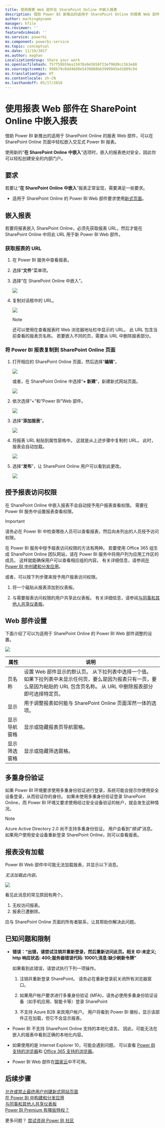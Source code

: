 ```yaml
---
title: 使用报表 Web 部件在 SharePoint Online 中嵌入报表
description: 借助 Power BI 新推出的适用于 SharePoint Online 的报表 Web 部件，可以在 SharePoint Online 页面中轻松嵌入交互式 Power BI 报表。
author: markingmyname
manager: kfile
ms.reviewer: ''
featuredvideoid: ''
ms.service: powerbi
ms.component: powerbi-service
ms.topic: conceptual
ms.date: 11/19/2017
ms.author: maghan
LocalizationGroup: Share your work
ms.openlocfilehash: 757f59b59ea13478a943650f23ef98d9cc5b3e08
ms.sourcegitcommit: 998b79c0dd46d0e5439888b83999945ed1809c94
ms.translationtype: HT
ms.contentlocale: zh-CN
ms.lasthandoff: 05/17/2018
---
```

# <a name="embed-with-report-web-part-in-sharepoint-online"></a>使用报表 Web 部件在 SharePoint Online 中嵌入报表

借助 Power BI 新推出的适用于 SharePoint Online 的报表 Web 部件，可以在 SharePoint Online 页面中轻松嵌入交互式 Power BI 报表。

使用新的“**在 SharePoint Online 中嵌入**”选项时，嵌入的报表绝对安全，因此你可以轻松创建安全的内部门户。

## <a name="requirements"></a>要求

若要让“**在 SharePoint Online 中嵌入**”报表正常呈现，需要满足一些要求。

* 适用于 SharePoint Online 的 Power BI Web 部件要求使用[新式页面](https://support.office.com/article/Allow-or-prevent-creation-of-modern-site-pages-by-end-users-c41d9cc8-c5c0-46b4-8b87-ea66abc6e63b)。

## <a name="embed-your-report"></a>嵌入报表

若要将报表嵌入 SharePoint Online，必须先获取报表 URL，然后才能在 SharePoint Online 中将此 URL 用于新 Power BI Web 部件。

### <a name="get-a-url-to-your-report"></a>获取报表的 URL

1. 在 Power BI 服务中查看报表。

2. 选择“**文件**”菜单项。

3. 选择“在 SharePoint Online 中嵌入”。
   
    ![](media/service-embed-report-spo/powerbi-file-menu.png)

4. 复制对话框中的 URL。

    ![](media/service-embed-report-spo/powerbi-embed-link-sharepoint.png)

   > [!NOTE]
   > 还可以使用在查看报表时 Web 浏览器地址栏中显示的 URL。 此 URL 包含当前查看的报表页名称。 若要嵌入不同的页，需要从 URL 中删除报表部分。

### <a name="add-the-power-bi-report-to-a-sharepoint-online-page"></a>将 Power BI 报表复制到 SharePoint Online 页面

1. 打开相应的 SharePoint Online 页面，然后选择“**编辑**”。

    ![](media/service-embed-report-spo/powerbi-sharepoint-edit-page.png)

    或者，在 SharePoint Online 中选择“**+ 新建**”，新建新式网站页面。

    ![](media/service-embed-report-spo/powerbi-sharepoint-new-page.png)

2. 依次选择“+”和“Power BI”Web 部件。

    ![](media/service-embed-report-spo/powerbi-sharepoint-new-web-part.png)

3. 选择“**添加报表**”。

    ![](media/service-embed-report-spo/powerbi-sharepoint-new-report.png)

4. 将报表 URL 粘贴到属性窗格中。 这就是从上述步骤中复制的 URL。 此时，报表会自动加载。

    ![](media/service-embed-report-spo/powerbi-sharepoint-new-web-part-properties.png)

5. 选择“**发布**”，让 SharePoint Online 用户可以看到此更改。

    ![](media/service-embed-report-spo/powerbi-sharepoint-report-loaded.png)

## <a name="granting-access-to-reports"></a>授予报表访问权限

在 SharePoint Online 中嵌入报表不会自动授予用户报表查看权限。 需要在 Power BI 服务中设置报表查看权限。

> [!IMPORTANT]
> 请务必在 Power BI 中检查哪些人员可以查看报表，然后向未列出的人员授予访问权限。

在 Power BI 服务中授予报表访问权限的方法有两种。 若要使用 Office 365 组生成 SharePoint Online 团队网站，请在 Power BI 服务中将用户列为应用工作区的成员。 这样就能确保用户可以查看相应组的内容。 有关详细信息，请参阅[在 Power BI 中创建和分发应用](service-create-distribute-apps.md)。

或者，可以按下列步骤来授予用户报表访问权限。

1. 将一个磁贴从报表添加到仪表板。

2. 与需要报表访问权限的用户共享此仪表板。 有关详细信息，请参阅[与同事和其他人共享仪表板](service-share-dashboards.md)。

## <a name="web-part-settings"></a>Web 部件设置

下面介绍了可以为适用于 SharePoint Online 的 Power BI Web 部件调整的设置。

![](media/service-embed-report-spo/powerbi-sharepoint-web-part-properties.png)

| 属性 | 说明 |
| --- | --- |
| 页名称 |设置 Web 部件显示的默认页。 从下拉列表中选择一个值。 如果下拉列表中未显示任何页，要么是因为报表只有一页，要么是因为粘贴的 URL 包含页名称。 从 URL 中删除报表部分即可选择特定页。 |
| 显示 |用于调整报表如何能与 SharePoint Online 页面浑然一体的选项。 |
| 显示导航窗格 |显示或隐藏报表页导航窗格。 |
| 显示筛选窗格 |显示或隐藏筛选窗格。 |

## <a name="multi-factor-authentication"></a>多重身份验证

如果 Power BI 环境要求使用多重身份验证进行登录，系统可能会提示你使用安全设备登录，从而验证你的身份。 如果未使用多重身份验证登录 SharePoint Online，而 Power BI 环境又要求使用经过安全设备验证的帐户，就会发生这种情况。

> [!NOTE]
> Azure Active Directory 2.0 尚不支持多重身份验证。 用户会看到“*错误*”消息。 如果用户使用安全设备重新登录 SharePoint Online，则可以查看报表。

## <a name="reports-that-do-not-load"></a>报表没有加载

Power BI Web 部件中可能无法加载报表，并显示以下消息。

*无法加载此内容。*

![](media/service-embed-report-spo/powerbi-sharepoint-report-not-found.png)

看见此消息的常见原因有两个。

1. 无权访问报表。
2. 报表已遭删除。

应与 SharePoint Online 页面的所有者联系，让其帮助你解决此问题。

## <a name="known-issues-and-limitations"></a>已知问题和限制

* **错误：“出错，请尝试注销并重新登录，然后重新访问此页。相关 ID:未定义; http 响应状态: 400;服务器错误代码: 10001;消息:缺少刷新令牌”**
  
  如果看到此错误，请尝试执行下列一项操作。
  
  1. 注销并重新登录 SharePoint。 请务必在重新登录前关闭所有浏览器窗口。

  2. 如果用户帐户要求进行多重身份验证 (MFA)，请务必使用多重身份验证设备（如手机应用、智能卡等）登录 SharePoint
  
  3. 不支持 Azure B2B 来宾用户帐户。 用户将看到 Power BI 徽标，显示该部件正在加载，但它不会显示报表。

* Power BI 不支持 SharePoint Online 支持的本地化语言。 因此，可能无法在嵌入的报表中看到正确的本地化内容。

* 如果使用的是 Internet Explorer 10，可能会遇到问题。 可以查看 [Power BI 支持的浏览器](service-browser-support.md)和 [Office 365 支持的浏览器](https://products.office.com/office-system-requirements#Browsers-section)。

* Power BI Web 部件在[国家云](https://powerbi.microsoft.com/en-us/clouds/)中不可用。 

## <a name="next-steps"></a>后续步骤

[允许或禁止最终用户创建新式网站页面](https://support.office.com/article/Allow-or-prevent-creation-of-modern-site-pages-by-end-users-c41d9cc8-c5c0-46b4-8b87-ea66abc6e63b)  
[在 Power BI 中构建和分发应用](service-create-distribute-apps.md)  
[与同事和其他人共享仪表板](service-share-dashboards.md)  
[Power BI Premium 有哪些特权？](service-premium.md)  

更多问题？ [尝试咨询 Power BI 社区](http://community.powerbi.com/) 

